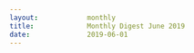 ```yaml
---
layout:            monthly
title:             Monthly Digest June 2019
date:              2019-06-01
---
```

